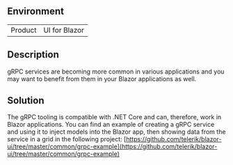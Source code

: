 
## Environment

<table>
<tbody>
<tr>
<td>Product</td>
<td>UI for Blazor</td>
</tr>
</tbody>
</table>

## Description

gRPC services are becoming more common in various applications and you may want to benefit from them in your Blazor applications as well.

## Solution

The gRPC tooling is compatible with .NET Core and can, therefore, work in Blazor applications. You can find an example of creating a gRPC service and using it to inject models into the Blazor app, then showing data from the service in a grid in the following project: [https://github.com/telerik/blazor-ui/tree/master/common/grpc-example](https://github.com/telerik/blazor-ui/tree/master/common/grpc-example)
